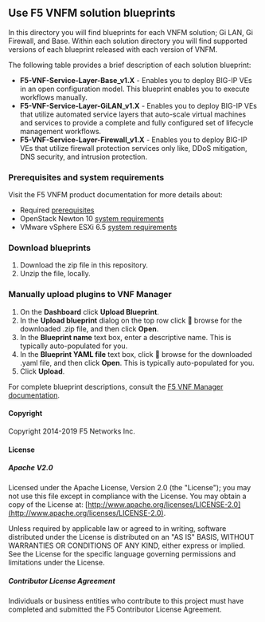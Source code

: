 ## Use F5 VNFM solution blueprints
In this directory you will find blueprints for each VNFM solution; Gi LAN, Gi Firewall, and Base. Within each solution 
directory you will find supported versions of each blueprint released with each version of VNFM.

The following table provides a brief description of each solution blueprint:

- **F5-VNF-Service-Layer-Base_v1.X** - Enables you to deploy BIG-IP VEs in an open configuration model. This blueprint enables you to execute workflows manually.
- **F5-VNF-Service-Layer-GiLAN_v1.X** - Enables you to deploy BIG-IP VEs that utilize automated service layers that auto-scale virtual machines and services to provide a complete and fully configured set of lifecycle management workflows.
- **F5-VNF-Service-Layer-Firewall_v1.X** - Enables you to deploy BIG-IP VEs that utilize firewall protection services only like, DDoS mitigation, DNS security, and intrusion protection.

### Prerequisites and system requirements
Visit the F5 VNFM product documentation for more details about:
- Required <a href="https://clouddocs.f5.com/cloud/nfv/latest/setup.html#prerequisites" target="_blank">prerequisites</a>  
- OpenStack Newton 10 [system requirements](https://clouddocs.f5.com/cloud/nfv/latest/setup.html#private-cloud-environment-setup)
- VMware vSphere ESXi 6.5 [system requirements](https://clouddocs.f5.com/cloud/nfv/latest/vmware-setup.html)

### Download blueprints

1. Download the zip file in this repository.
2. Unzip the file, locally. 

### Manually upload plugins to VNF Manager

1. On the **Dashboard** click **Upload Blueprint**.      
2. In the **Upload blueprint** dialog on the top row click :open_file_folder: browse for the downloaded .zip file, and then click **Open**.
3. In the **Blueprint name** text box, enter a descriptive name.  This is typically auto-populated for you.
4. In the **Blueprint YAML file** text box, click :open_file_folder: browse for the downloaded .yaml file, and then click **Open**. This is typically auto-populated for you.
5. Click **Upload**.

For complete blueprint descriptions, consult the [F5 VNF Manager documentation](https://clouddocs.f5.com/cloud/nfv/latest/vnfm_index.html).

#### Copyright
Copyright 2014-2019 F5 Networks Inc.

#### License

##### Apache V2.0 
Licensed under the Apache License, Version 2.0 (the "License"); you may not use this file except in compliance with the License. You may obtain a copy of the License at: [http://www.apache.org/licenses/LICENSE-2.0](http://www.apache.org/licenses/LICENSE-2.0).

Unless required by applicable law or agreed to in writing, software distributed under the License is distributed on an "AS IS" BASIS, WITHOUT WARRANTIES OR CONDITIONS OF ANY KIND, either express or implied. See the License for the specific language governing permissions and limitations under the License.

##### Contributor License Agreement
Individuals or business entities who contribute to this project must have completed and submitted the F5 Contributor License Agreement.

